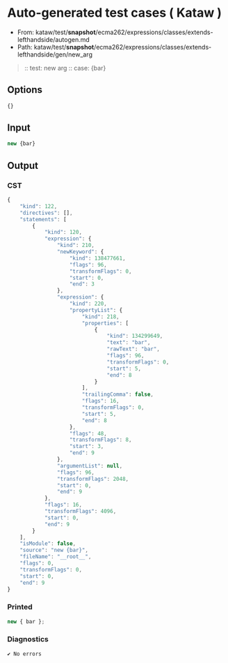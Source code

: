 # Auto-generated test cases ( Kataw )
- From: kataw/test/__snapshot__/ecma262/expressions/classes/extends-lefthandside/autogen.md
- Path: kataw/test/__snapshot__/ecma262/expressions/classes/extends-lefthandside/gen/new_arg
> :: test: new arg
> :: case: {bar}
## Options

`````js
{}
`````
## Input

`````js
new {bar}
`````
## Output

### CST

```javascript
{
    "kind": 122,
    "directives": [],
    "statements": [
        {
            "kind": 120,
            "expression": {
                "kind": 210,
                "newKeyword": {
                    "kind": 138477661,
                    "flags": 96,
                    "transformFlags": 0,
                    "start": 0,
                    "end": 3
                },
                "expression": {
                    "kind": 220,
                    "propertyList": {
                        "kind": 218,
                        "properties": [
                            {
                                "kind": 134299649,
                                "text": "bar",
                                "rawText": "bar",
                                "flags": 96,
                                "transformFlags": 0,
                                "start": 5,
                                "end": 8
                            }
                        ],
                        "trailingComma": false,
                        "flags": 16,
                        "transformFlags": 0,
                        "start": 5,
                        "end": 8
                    },
                    "flags": 48,
                    "transformFlags": 8,
                    "start": 3,
                    "end": 9
                },
                "argumentList": null,
                "flags": 96,
                "transformFlags": 2048,
                "start": 0,
                "end": 9
            },
            "flags": 16,
            "transformFlags": 4096,
            "start": 0,
            "end": 9
        }
    ],
    "isModule": false,
    "source": "new {bar}",
    "fileName": "__root__",
    "flags": 0,
    "transformFlags": 0,
    "start": 0,
    "end": 9
}
```

### Printed

```javascript
new { bar };
```

### Diagnostics

```javascript
✔ No errors
```

